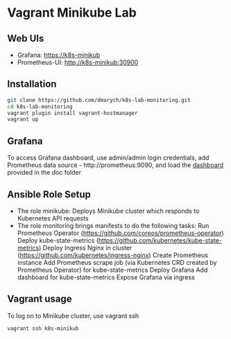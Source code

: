 # Vagrant Minikube Lab

## Web UIs

- Grafana: [https://k8s-minikub](https://k8s-minikub)
- Prometheus-UI: [http://k8s-minikub:30900](http://k8s-minikub:30900)

## Installation

```bash
git clone https://github.com/dmarych/k8s-lab-monitoring.git
cd k8s-lab-monitoring
vagrant plugin install vagrant-hostmanager
vagrant up
```

## Grafana

To access Grafana dashboard, use admin/admin login credentials, add Prometheus data source - http://prometheus:9090, and load the [dashboard](doc/kubernetes-cluster-prometheus_rev1.json) provided in the doc folder

## Ansible Role Setup

- The role minikube:
Deploys Minikube cluster which responds to Kubernetes API requests
- The role monitoring brings manifests to do the following tasks:
Run Prometheus Operator (https://github.com/coreos/prometheus-operator)
Deploy kube-state-metrics (https://github.com/kubernetes/kube-state-metrics)
Deploy Ingress Nginx in cluster (https://github.com/kubernetes/ingress-nginx)
Create Prometheus instance 
Add Prometheus scrape job (via Kubernetes CRD created by Prometheus Operator) for kube-state-metrics
Deploy Grafana 
Add dashboard for kube-state-metrics
Expose Grafana via ingress

## Vagrant usage

To log on to Minikube cluster, use vagrant ssh

``
vagrant ssh k8s-minikub
``

